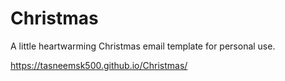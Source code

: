 # Christmas
A little heartwarming Christmas email template for personal use.

https://tasneemsk500.github.io/Christmas/
